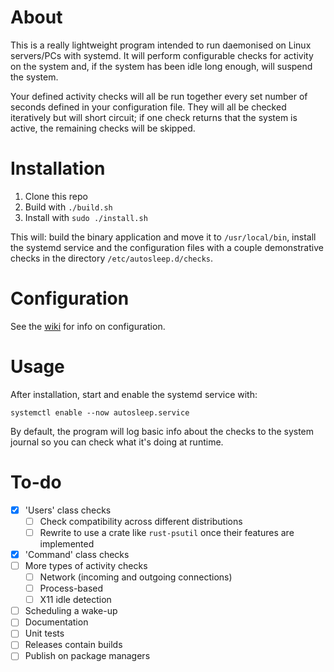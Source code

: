 # About
This is a really lightweight program intended to run daemonised on Linux servers/PCs with systemd. It will perform configurable checks for activity on the system and, if the system has been idle long enough, will suspend the system.

Your defined activity checks will all be run together every set number of seconds defined in your configuration file. They will all be checked iteratively but will short circuit; if one check returns that the system is active, the remaining checks will be skipped.

# Installation
1. Clone this repo
2. Build with `./build.sh`
3. Install with `sudo ./install.sh`

This will: build the binary application and move it to `/usr/local/bin`, install the systemd service and the configuration files with a couple demonstrative checks in the directory `/etc/autosleep.d/checks`.

# Configuration
See the [wiki](https://github.com/n-hass/autosleep/wiki/Configuration) for info on configuration.

# Usage
After installation, start and enable the systemd service with:

`systemctl enable --now autosleep.service`

By default, the program will log basic info about the checks to the system journal so you can check what it's doing at runtime.

# To-do
- [x] 'Users' class checks
  - [ ] Check compatibility across different distributions
  - [ ] Rewrite to use a crate like `rust-psutil` once their features are implemented
- [x] 'Command' class checks
- [ ] More types of activity checks
  - [ ] Network (incoming and outgoing connections)
  - [ ] Process-based
  - [ ] X11 idle detection
- [ ] Scheduling a wake-up
- [ ] Documentation
- [ ] Unit tests
- [ ] Releases contain builds
- [ ] Publish on package managers
